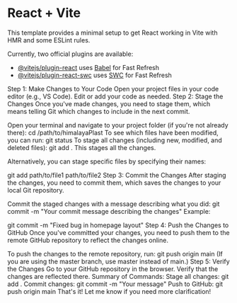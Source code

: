 # React + Vite

This template provides a minimal setup to get React working in Vite with HMR and some ESLint rules.

Currently, two official plugins are available:

- [@vitejs/plugin-react](https://github.com/vitejs/vite-plugin-react/blob/main/packages/plugin-react/README.md) uses [Babel](https://babeljs.io/) for Fast Refresh
- [@vitejs/plugin-react-swc](https://github.com/vitejs/vite-plugin-react-swc) uses [SWC](https://swc.rs/) for Fast Refresh

Step 1: Make Changes to Your Code
Open your project files in your code editor (e.g., VS Code).
Edit or add your code as needed.
Step 2: Stage the Changes
Once you've made changes, you need to stage them, which means telling Git which changes to include in the next commit.

Open your terminal and navigate to your project folder (if you're not already there):
cd /path/to/himalayaPlast
To see which files have been modified, you can run:
git status
To stage all changes (including new, modified, and deleted files):
git add .
This stages all the changes.

Alternatively, you can stage specific files by specifying their names:

git add path/to/file1 path/to/file2
Step 3: Commit the Changes
After staging the changes, you need to commit them, which saves the changes to your local Git repository.

Commit the staged changes with a message describing what you did:
git commit -m "Your commit message describing the changes"
Example:

git commit -m "Fixed bug in homepage layout"
Step 4: Push the Changes to GitHub
Once you've committed your changes, you need to push them to the remote GitHub repository to reflect the changes online.

To push the changes to the remote repository, run:
git push origin main
(If you are using the master branch, use master instead of main.)
Step 5: Verify the Changes
Go to your GitHub repository in the browser.
Verify that the changes are reflected there.
Summary of Commands:
Stage all changes:
git add .
Commit changes:
git commit -m "Your message"
Push to GitHub:
git push origin main
That's it! Let me know if you need more clarification!
